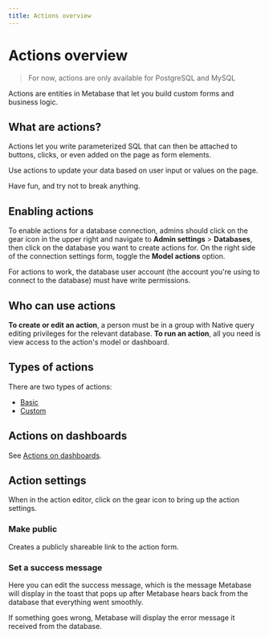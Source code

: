 ```yaml
---
title: Actions overview
---
```


# Actions overview

> For now, actions are only available for PostgreSQL and MySQL

Actions are entities in Metabase that let you build custom forms and business logic.

## What are actions?

Actions let you write parameterized SQL that can then be attached to buttons, clicks, or even added on the page as form elements.

Use actions to update your data based on user input or values on the page.

Have fun, and try not to break anything.

## Enabling actions

To enable actions for a database connection, admins should click on the gear icon in the upper right and navigate to **Admin settings** > **Databases**, then click on the database you want to create actions for. On the right side of the connection settings form, toggle the **Model actions** option.

For actions to work, the database user account (the account you're using to connect to the database) must have write permissions.

## Who can use actions

**To create or edit an action**, a person must be in a group with Native query editing privileges for the relevant database.
**To run an action**, all you need is view access to the action's model or dashboard.

## Types of actions

There are two types of actions:

- [Basic](./basic.md)
- [Custom](./custom.md)

## Actions on dashboards

See [Actions on dashboards](../dashboards/actions.md).

## Action settings

When in the action editor, click on the gear icon to bring up the action settings.

### Make public

Creates a publicly shareable link to the action form.

### Set a success message

Here you can edit the success message, which is the message Metabase will display in the toast that pops up after Metabase hears back from the database that everything went smoothly.

If something goes wrong, Metabase will display the error message it received from the database.
